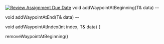 [![Review Assignment Due Date](https://classroom.github.com/assets/deadline-readme-button-22041afd0340ce965d47ae6ef1cefeee28c7c493a6346c4f15d667ab976d596c.svg)](https://classroom.github.com/a/j-DzvjBA)
void addWaypointAtBeginning(T& data) --


void addWaypointAtEnd(T& data) --

void addWaypointAtIndex(int index, T& data) {

removeWaypointAtBeginning()